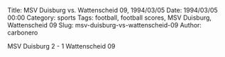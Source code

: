 Title: MSV Duisburg vs. Wattenscheid 09, 1994/03/05
Date: 1994/03/05 00:00
Category: sports
Tags: football, football scores, MSV Duisburg, Wattenscheid 09
Slug: msv-duisburg-vs-wattenscheid-09
Author: carbonero


MSV Duisburg 2 - 1 Wattenscheid 09
